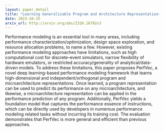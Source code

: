 ```yaml
---
layout: paper_detail
title: "Learning Generalizable Program and Architecture Representations for Performance Modeling"
date: 2023-10-25
arxiv_url: http://arxiv.org/abs/2310.16792v3
---
```


Performance modeling is an essential tool in many areas, including performance characterization/optimization, design space exploration, and resource allocation problems, to name a few. However, existing performance modeling approaches have limitations, such as high computational cost for discrete-event simulators, narrow flexibility of hardware emulators, or restricted accuracy/generality of analytical/data-driven models. To address these limitations, this paper proposes PerfVec, a novel deep learning-based performance modeling framework that learns high-dimensional and independent/orthogonal program and microarchitecture representations. Once learned, a program representation can be used to predict its performance on any microarchitecture, and likewise, a microarchitecture representation can be applied in the performance prediction of any program. Additionally, PerfVec yields a foundation model that captures the performance essence of instructions, which can be directly used by developers in numerous performance modeling related tasks without incurring its training cost. The evaluation demonstrates that PerfVec is more general and efficient than previous approaches.

